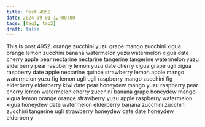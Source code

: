 ```yaml
---
title: Post 4952
date: 2024-09-01 12:00:00
tags: [tag1, tag2]
draft: false
---
```

This is post 4952.
orange
zucchini
yuzu
grape
mango
zucchini
xigua
orange
lemon
zucchini
banana
watermelon
yuzu
watermelon
xigua
date
cherry
apple
pear
nectarine
nectarine
tangerine
tangerine
watermelon
yuzu
elderberry
pear
raspberry
lemon
yuzu
date
cherry
xigua
grape
ugli
xigua
raspberry
date
apple
nectarine
quince
strawberry
lemon
apple
mango
watermelon
yuzu
fig
lemon
ugli
ugli
raspberry
mango
zucchini
fig
elderberry
elderberry
kiwi
date
pear
honeydew
mango
yuzu
raspberry
pear
cherry
lemon
watermelon
cherry
zucchini
banana
grape
honeydew
mango
xigua
lemon
orange
orange
strawberry
yuzu
apple
raspberry
watermelon
xigua
honeydew
date
watermelon
elderberry
banana
zucchini
zucchini
zucchini
tangerine
ugli
strawberry
honeydew
date
date
honeydew
elderberry

